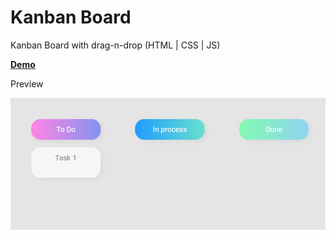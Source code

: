 # Kanban Board  
Kanban Board with drag-n-drop (HTML | CSS | JS)  

**[Demo](https://mrumyan.github.io/kanban-board/)**

Preview  
  
![Board](./board.png)